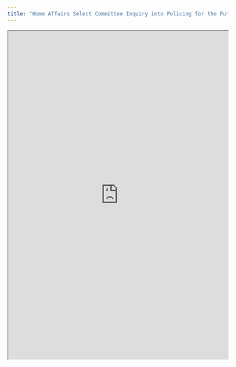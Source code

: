 ```yaml
---
title: "Home Affairs Select Committee Inquiry into Policing for the Future"
---
```



<iframe height="750" width="100%" src="https://ewelton.github.io/ktest/wiki.html#Home%20Affairs%20Select%20Committee%20Inquiry%20into%20Policing%20for%20the%20Future"></iframe>
